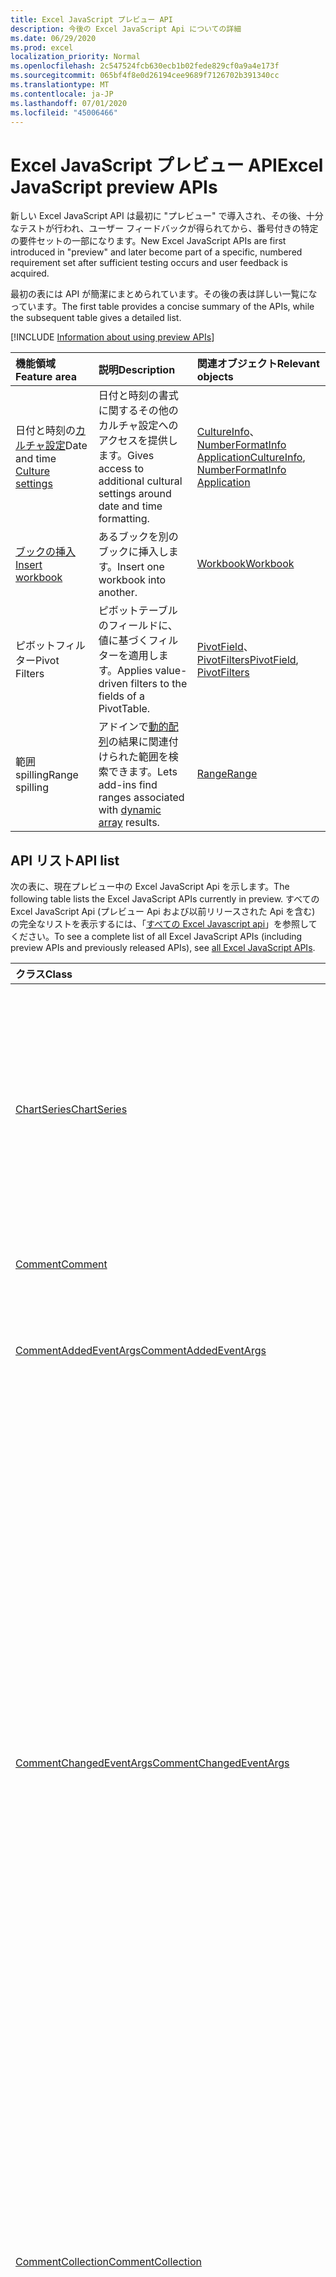 ```yaml
---
title: Excel JavaScript プレビュー API
description: 今後の Excel JavaScript Api についての詳細
ms.date: 06/29/2020
ms.prod: excel
localization_priority: Normal
ms.openlocfilehash: 2c547524fcb630ecb1b02fede829cf0a9a4e173f
ms.sourcegitcommit: 065bf4f8e0d26194cee9689f7126702b391340cc
ms.translationtype: MT
ms.contentlocale: ja-JP
ms.lasthandoff: 07/01/2020
ms.locfileid: "45006466"
---
```

# <a name="excel-javascript-preview-apis"></a><span data-ttu-id="10e4e-103">Excel JavaScript プレビュー API</span><span class="sxs-lookup"><span data-stu-id="10e4e-103">Excel JavaScript preview APIs</span></span>

<span data-ttu-id="10e4e-104">新しい Excel JavaScript API は最初に "プレビュー" で導入され、その後、十分なテストが行われ、ユーザー フィードバックが得られてから、番号付きの特定の要件セットの一部になります。</span><span class="sxs-lookup"><span data-stu-id="10e4e-104">New Excel JavaScript APIs are first introduced in "preview" and later become part of a specific, numbered requirement set after sufficient testing occurs and user feedback is acquired.</span></span>

<span data-ttu-id="10e4e-105">最初の表には API が簡潔にまとめられています。その後の表は詳しい一覧になっています。</span><span class="sxs-lookup"><span data-stu-id="10e4e-105">The first table provides a concise summary of the APIs, while the subsequent table gives a detailed list.</span></span>

[!INCLUDE [Information about using preview APIs](../../includes/using-preview-apis-host.md)]

| <span data-ttu-id="10e4e-106">機能領域</span><span class="sxs-lookup"><span data-stu-id="10e4e-106">Feature area</span></span> | <span data-ttu-id="10e4e-107">説明</span><span class="sxs-lookup"><span data-stu-id="10e4e-107">Description</span></span> | <span data-ttu-id="10e4e-108">関連オブジェクト</span><span class="sxs-lookup"><span data-stu-id="10e4e-108">Relevant objects</span></span> |
|:--- |:--- |:--- |
| <span data-ttu-id="10e4e-109">日付と時刻の[カルチャ設定](../../excel/excel-add-ins-workbooks.md#access-application-culture-settings)</span><span class="sxs-lookup"><span data-stu-id="10e4e-109">Date and time [Culture settings](../../excel/excel-add-ins-workbooks.md#access-application-culture-settings)</span></span> | <span data-ttu-id="10e4e-110">日付と時刻の書式に関するその他のカルチャ設定へのアクセスを提供します。</span><span class="sxs-lookup"><span data-stu-id="10e4e-110">Gives access to additional cultural settings around date and time formatting.</span></span> | <span data-ttu-id="10e4e-111">[CultureInfo](/javascript/api/excel/excel.cultureinfo)、 [NumberFormatInfo](/javascript/api/excel/excel.numberformatinfo) [Application](/javascript/api/excel/excel.application)</span><span class="sxs-lookup"><span data-stu-id="10e4e-111">[CultureInfo](/javascript/api/excel/excel.cultureinfo), [NumberFormatInfo](/javascript/api/excel/excel.numberformatinfo) [Application](/javascript/api/excel/excel.application)</span></span> |
| [<span data-ttu-id="10e4e-112">ブックの挿入</span><span class="sxs-lookup"><span data-stu-id="10e4e-112">Insert workbook</span></span>](../../excel/excel-add-ins-workbooks.md#insert-a-copy-of-an-existing-workbook-into-the-current-one-preview) | <span data-ttu-id="10e4e-113">あるブックを別のブックに挿入します。</span><span class="sxs-lookup"><span data-stu-id="10e4e-113">Insert one workbook into another.</span></span>  | [<span data-ttu-id="10e4e-114">Workbook</span><span class="sxs-lookup"><span data-stu-id="10e4e-114">Workbook</span></span>](/javascript/api/excel/excel.worksheetcollection) |
| <span data-ttu-id="10e4e-115">ピボットフィルター</span><span class="sxs-lookup"><span data-stu-id="10e4e-115">Pivot Filters</span></span> | <span data-ttu-id="10e4e-116">ピボットテーブルのフィールドに、値に基づくフィルターを適用します。</span><span class="sxs-lookup"><span data-stu-id="10e4e-116">Applies value-driven filters to the fields of a PivotTable.</span></span> | <span data-ttu-id="10e4e-117">[PivotField](/javascript/api/excel/excel.pivotfield#applyfilter-filter-)、 [PivotFilters](/javascript/api/excel/excel.pivotFilters)</span><span class="sxs-lookup"><span data-stu-id="10e4e-117">[PivotField](/javascript/api/excel/excel.pivotfield#applyfilter-filter-), [PivotFilters](/javascript/api/excel/excel.pivotFilters)</span></span> |
|<span data-ttu-id="10e4e-118">範囲 spilling</span><span class="sxs-lookup"><span data-stu-id="10e4e-118">Range spilling</span></span> | <span data-ttu-id="10e4e-119">アドインで[動的配列](https://support.microsoft.com/office/205c6b06-03ba-4151-89a1-87a7eb36e531)の結果に関連付けられた範囲を検索できます。</span><span class="sxs-lookup"><span data-stu-id="10e4e-119">Lets add-ins find ranges associated with [dynamic array](https://support.microsoft.com/office/205c6b06-03ba-4151-89a1-87a7eb36e531) results.</span></span> | [<span data-ttu-id="10e4e-120">Range</span><span class="sxs-lookup"><span data-stu-id="10e4e-120">Range</span></span>](/javascript/api/excel/excel.range) |

## <a name="api-list"></a><span data-ttu-id="10e4e-121">API リスト</span><span class="sxs-lookup"><span data-stu-id="10e4e-121">API list</span></span>

<span data-ttu-id="10e4e-122">次の表に、現在プレビュー中の Excel JavaScript Api を示します。</span><span class="sxs-lookup"><span data-stu-id="10e4e-122">The following table lists the Excel JavaScript APIs currently in preview.</span></span> <span data-ttu-id="10e4e-123">すべての Excel JavaScript Api (プレビュー Api および以前リリースされた Api を含む) の完全なリストを表示するには、「[すべての Excel Javascript api](/javascript/api/excel?view=excel-js-preview)」を参照してください。</span><span class="sxs-lookup"><span data-stu-id="10e4e-123">To see a complete list of all Excel JavaScript APIs (including preview APIs and previously released APIs), see [all Excel JavaScript APIs](/javascript/api/excel?view=excel-js-preview).</span></span>

| <span data-ttu-id="10e4e-124">クラス</span><span class="sxs-lookup"><span data-stu-id="10e4e-124">Class</span></span> | <span data-ttu-id="10e4e-125">フィールド</span><span class="sxs-lookup"><span data-stu-id="10e4e-125">Fields</span></span> | <span data-ttu-id="10e4e-126">説明</span><span class="sxs-lookup"><span data-stu-id="10e4e-126">Description</span></span> |
|:---|:---|:---|
|[<span data-ttu-id="10e4e-127">ChartSeries</span><span class="sxs-lookup"><span data-stu-id="10e4e-127">ChartSeries</span></span>](/javascript/api/excel/excel.chartseries)|[<span data-ttu-id="10e4e-128">getDimensionValues (dimension: Excel. ChartSeriesDimension)</span><span class="sxs-lookup"><span data-stu-id="10e4e-128">getDimensionValues(dimension: Excel.ChartSeriesDimension)</span></span>](/javascript/api/excel/excel.chartseries#getdimensionvalues-dimension-)|<span data-ttu-id="10e4e-129">グラフの系列の1つの次元から値を取得します。</span><span class="sxs-lookup"><span data-stu-id="10e4e-129">Gets the values from a single dimension of the chart series.</span></span> <span data-ttu-id="10e4e-130">指定できるのは、指定された次元と、グラフ系列に対するデータのマッピング方法によって異なります。</span><span class="sxs-lookup"><span data-stu-id="10e4e-130">These could be either category values or data values, depending on the dimension specified and how the data is mapped for the chart series.</span></span>|
|[<span data-ttu-id="10e4e-131">Comment</span><span class="sxs-lookup"><span data-stu-id="10e4e-131">Comment</span></span>](/javascript/api/excel/excel.comment)|[<span data-ttu-id="10e4e-132">contentType</span><span class="sxs-lookup"><span data-stu-id="10e4e-132">contentType</span></span>](/javascript/api/excel/excel.comment#contenttype)|<span data-ttu-id="10e4e-133">コメントのコンテンツタイプを取得します。</span><span class="sxs-lookup"><span data-stu-id="10e4e-133">Gets the content type of the comment.</span></span>|
|[<span data-ttu-id="10e4e-134">CommentAddedEventArgs</span><span class="sxs-lookup"><span data-stu-id="10e4e-134">CommentAddedEventArgs</span></span>](/javascript/api/excel/excel.commentaddedeventargs)|[<span data-ttu-id="10e4e-135">コメントの詳細</span><span class="sxs-lookup"><span data-stu-id="10e4e-135">commentDetails</span></span>](/javascript/api/excel/excel.commentaddedeventargs#commentdetails)|<span data-ttu-id="10e4e-136">`CommentDetail`関連付けられている返信のコメント id と id を含む配列を取得します。</span><span class="sxs-lookup"><span data-stu-id="10e4e-136">Gets the `CommentDetail` array that contains the comment ID and IDs of its related replies.</span></span>|
||[<span data-ttu-id="10e4e-137">source</span><span class="sxs-lookup"><span data-stu-id="10e4e-137">source</span></span>](/javascript/api/excel/excel.commentaddedeventargs#source)|<span data-ttu-id="10e4e-138">イベントのソースを指定します。</span><span class="sxs-lookup"><span data-stu-id="10e4e-138">Specifies the source of the event.</span></span> <span data-ttu-id="10e4e-139">詳細は「`Excel.EventSource`」をご覧ください。</span><span class="sxs-lookup"><span data-stu-id="10e4e-139">See `Excel.EventSource` for details.</span></span>|
||[<span data-ttu-id="10e4e-140">type</span><span class="sxs-lookup"><span data-stu-id="10e4e-140">type</span></span>](/javascript/api/excel/excel.commentaddedeventargs#type)|<span data-ttu-id="10e4e-141">イベントの種類を取得します。</span><span class="sxs-lookup"><span data-stu-id="10e4e-141">Gets the type of the event.</span></span> <span data-ttu-id="10e4e-142">詳細は「`Excel.EventType`」をご覧ください。</span><span class="sxs-lookup"><span data-stu-id="10e4e-142">See `Excel.EventType` for details.</span></span>|
||[<span data-ttu-id="10e4e-143">worksheetId</span><span class="sxs-lookup"><span data-stu-id="10e4e-143">worksheetId</span></span>](/javascript/api/excel/excel.commentaddedeventargs#worksheetid)|<span data-ttu-id="10e4e-144">イベントが発生したワークシートの ID を取得します。</span><span class="sxs-lookup"><span data-stu-id="10e4e-144">Gets the ID of the worksheet in which the event happened.</span></span>|
|[<span data-ttu-id="10e4e-145">CommentChangedEventArgs</span><span class="sxs-lookup"><span data-stu-id="10e4e-145">CommentChangedEventArgs</span></span>](/javascript/api/excel/excel.commentchangedeventargs)|[<span data-ttu-id="10e4e-146">changeType</span><span class="sxs-lookup"><span data-stu-id="10e4e-146">changeType</span></span>](/javascript/api/excel/excel.commentchangedeventargs#changetype)|<span data-ttu-id="10e4e-147">変更されたイベントの発生方法を表す変更の種類を取得します。</span><span class="sxs-lookup"><span data-stu-id="10e4e-147">Gets the change type that represents how the changed event is triggered.</span></span>|
||[<span data-ttu-id="10e4e-148">コメントの詳細</span><span class="sxs-lookup"><span data-stu-id="10e4e-148">commentDetails</span></span>](/javascript/api/excel/excel.commentchangedeventargs#commentdetails)|<span data-ttu-id="10e4e-149">`CommentDetail`関連する返信のコメント id と id を含む配列を取得します。</span><span class="sxs-lookup"><span data-stu-id="10e4e-149">Gets the `CommentDetail` array which contains the comment ID and IDs of its related replies.</span></span>|
||[<span data-ttu-id="10e4e-150">source</span><span class="sxs-lookup"><span data-stu-id="10e4e-150">source</span></span>](/javascript/api/excel/excel.commentchangedeventargs#source)|<span data-ttu-id="10e4e-151">イベントのソースを指定します。</span><span class="sxs-lookup"><span data-stu-id="10e4e-151">Specifies the source of the event.</span></span> <span data-ttu-id="10e4e-152">詳細は「`Excel.EventSource`」をご覧ください。</span><span class="sxs-lookup"><span data-stu-id="10e4e-152">See `Excel.EventSource` for details.</span></span>|
||[<span data-ttu-id="10e4e-153">type</span><span class="sxs-lookup"><span data-stu-id="10e4e-153">type</span></span>](/javascript/api/excel/excel.commentchangedeventargs#type)|<span data-ttu-id="10e4e-154">イベントの種類を取得します。</span><span class="sxs-lookup"><span data-stu-id="10e4e-154">Gets the type of the event.</span></span> <span data-ttu-id="10e4e-155">詳細は「`Excel.EventType`」をご覧ください。</span><span class="sxs-lookup"><span data-stu-id="10e4e-155">See `Excel.EventType` for details.</span></span>|
||[<span data-ttu-id="10e4e-156">worksheetId</span><span class="sxs-lookup"><span data-stu-id="10e4e-156">worksheetId</span></span>](/javascript/api/excel/excel.commentchangedeventargs#worksheetid)|<span data-ttu-id="10e4e-157">イベントが発生したワークシートの ID を取得します。</span><span class="sxs-lookup"><span data-stu-id="10e4e-157">Gets the ID of the worksheet in which the event happened.</span></span>|
|[<span data-ttu-id="10e4e-158">CommentCollection</span><span class="sxs-lookup"><span data-stu-id="10e4e-158">CommentCollection</span></span>](/javascript/api/excel/excel.commentcollection)|[<span data-ttu-id="10e4e-159">onAdded</span><span class="sxs-lookup"><span data-stu-id="10e4e-159">onAdded</span></span>](/javascript/api/excel/excel.commentcollection#onadded)|<span data-ttu-id="10e4e-160">コメントが追加されるときに発生します。</span><span class="sxs-lookup"><span data-stu-id="10e4e-160">Occurs when the comments are added.</span></span>|
||[<span data-ttu-id="10e4e-161">onChanged</span><span class="sxs-lookup"><span data-stu-id="10e4e-161">onChanged</span></span>](/javascript/api/excel/excel.commentcollection#onchanged)|<span data-ttu-id="10e4e-162">返信が削除されたときを含め、コメントのコレクション内のコメントまたは返信が変更されたときに発生します。</span><span class="sxs-lookup"><span data-stu-id="10e4e-162">Occurs when comments or replies in a comment collection are changed, including when replies are deleted.</span></span>|
||[<span data-ttu-id="10e4e-163">onDeleted</span><span class="sxs-lookup"><span data-stu-id="10e4e-163">onDeleted</span></span>](/javascript/api/excel/excel.commentcollection#ondeleted)|<span data-ttu-id="10e4e-164">コメントのコレクションでコメントが削除されると発生します。</span><span class="sxs-lookup"><span data-stu-id="10e4e-164">Occurs when comments are deleted in the comment collection.</span></span>|
|[<span data-ttu-id="10e4e-165">CommentDeletedEventArgs</span><span class="sxs-lookup"><span data-stu-id="10e4e-165">CommentDeletedEventArgs</span></span>](/javascript/api/excel/excel.commentdeletedeventargs)|[<span data-ttu-id="10e4e-166">コメントの詳細</span><span class="sxs-lookup"><span data-stu-id="10e4e-166">commentDetails</span></span>](/javascript/api/excel/excel.commentdeletedeventargs#commentdetails)|<span data-ttu-id="10e4e-167">`CommentDetail`関連付けられている返信のコメント id と id を含む配列を取得します。</span><span class="sxs-lookup"><span data-stu-id="10e4e-167">Gets the `CommentDetail` array that contains the comment ID and IDs of its related replies.</span></span>|
||[<span data-ttu-id="10e4e-168">source</span><span class="sxs-lookup"><span data-stu-id="10e4e-168">source</span></span>](/javascript/api/excel/excel.commentdeletedeventargs#source)|<span data-ttu-id="10e4e-169">イベントのソースを指定します。</span><span class="sxs-lookup"><span data-stu-id="10e4e-169">Specifies the source of the event.</span></span> <span data-ttu-id="10e4e-170">詳細は「`Excel.EventSource`」をご覧ください。</span><span class="sxs-lookup"><span data-stu-id="10e4e-170">See `Excel.EventSource` for details.</span></span>|
||[<span data-ttu-id="10e4e-171">type</span><span class="sxs-lookup"><span data-stu-id="10e4e-171">type</span></span>](/javascript/api/excel/excel.commentdeletedeventargs#type)|<span data-ttu-id="10e4e-172">イベントの種類を取得します。</span><span class="sxs-lookup"><span data-stu-id="10e4e-172">Gets the type of the event.</span></span> <span data-ttu-id="10e4e-173">詳細は「`Excel.EventType`」をご覧ください。</span><span class="sxs-lookup"><span data-stu-id="10e4e-173">See `Excel.EventType` for details.</span></span>|
||[<span data-ttu-id="10e4e-174">worksheetId</span><span class="sxs-lookup"><span data-stu-id="10e4e-174">worksheetId</span></span>](/javascript/api/excel/excel.commentdeletedeventargs#worksheetid)|<span data-ttu-id="10e4e-175">イベントが発生したワークシートの ID を取得します。</span><span class="sxs-lookup"><span data-stu-id="10e4e-175">Gets the ID of the worksheet in which the event happened.</span></span>|
|[<span data-ttu-id="10e4e-176">コメントの詳細</span><span class="sxs-lookup"><span data-stu-id="10e4e-176">CommentDetail</span></span>](/javascript/api/excel/excel.commentdetail)|[<span data-ttu-id="10e4e-177">commentId</span><span class="sxs-lookup"><span data-stu-id="10e4e-177">commentId</span></span>](/javascript/api/excel/excel.commentdetail#commentid)|<span data-ttu-id="10e4e-178">コメントの ID を表します。</span><span class="sxs-lookup"><span data-stu-id="10e4e-178">Represents the ID of comment.</span></span>|
||[<span data-ttu-id="10e4e-179">replyIds</span><span class="sxs-lookup"><span data-stu-id="10e4e-179">replyIds</span></span>](/javascript/api/excel/excel.commentdetail#replyids)|<span data-ttu-id="10e4e-180">コメントに関連付けられている返信の Id を表します。</span><span class="sxs-lookup"><span data-stu-id="10e4e-180">Represents the IDs of the related replies belong to comment.</span></span>|
|[<span data-ttu-id="10e4e-181">CommentReply</span><span class="sxs-lookup"><span data-stu-id="10e4e-181">CommentReply</span></span>](/javascript/api/excel/excel.commentreply)|[<span data-ttu-id="10e4e-182">contentType</span><span class="sxs-lookup"><span data-stu-id="10e4e-182">contentType</span></span>](/javascript/api/excel/excel.commentreply#contenttype)|<span data-ttu-id="10e4e-183">返信のコンテンツの種類。</span><span class="sxs-lookup"><span data-stu-id="10e4e-183">The content type of the reply.</span></span>|
|[<span data-ttu-id="10e4e-184">CultureInfo</span><span class="sxs-lookup"><span data-stu-id="10e4e-184">CultureInfo</span></span>](/javascript/api/excel/excel.cultureinfo)|[<span data-ttu-id="10e4e-185">datetimeFormat</span><span class="sxs-lookup"><span data-stu-id="10e4e-185">datetimeFormat</span></span>](/javascript/api/excel/excel.cultureinfo#datetimeformat)|<span data-ttu-id="10e4e-186">日付と時刻を表示するためのカルチャに適した形式を定義します。</span><span class="sxs-lookup"><span data-stu-id="10e4e-186">Defines the culturally appropriate format of displaying date and time.</span></span> <span data-ttu-id="10e4e-187">これは、現在のシステムのカルチャ設定に基づいています。</span><span class="sxs-lookup"><span data-stu-id="10e4e-187">This is based on current system culture settings.</span></span>|
|[<span data-ttu-id="10e4e-188">DatetimeFormatInfo</span><span class="sxs-lookup"><span data-stu-id="10e4e-188">DatetimeFormatInfo</span></span>](/javascript/api/excel/excel.datetimeformatinfo)|[<span data-ttu-id="10e4e-189">dateSeparator</span><span class="sxs-lookup"><span data-stu-id="10e4e-189">dateSeparator</span></span>](/javascript/api/excel/excel.datetimeformatinfo#dateseparator)|<span data-ttu-id="10e4e-190">日付の区切り文字として使用される文字列を取得します。</span><span class="sxs-lookup"><span data-stu-id="10e4e-190">Gets the string used as the date separator.</span></span> <span data-ttu-id="10e4e-191">これは、現在のシステム設定に基づいています。</span><span class="sxs-lookup"><span data-stu-id="10e4e-191">This is based on current system settings.</span></span>|
||[<span data-ttu-id="10e4e-192">longDatePattern</span><span class="sxs-lookup"><span data-stu-id="10e4e-192">longDatePattern</span></span>](/javascript/api/excel/excel.datetimeformatinfo#longdatepattern)|<span data-ttu-id="10e4e-193">長い日付の値の書式指定文字列を取得します。</span><span class="sxs-lookup"><span data-stu-id="10e4e-193">Gets the format string for a long date value.</span></span> <span data-ttu-id="10e4e-194">これは、現在のシステム設定に基づいています。</span><span class="sxs-lookup"><span data-stu-id="10e4e-194">This is based on current system settings.</span></span>|
||[<span data-ttu-id="10e4e-195">longTimePattern</span><span class="sxs-lookup"><span data-stu-id="10e4e-195">longTimePattern</span></span>](/javascript/api/excel/excel.datetimeformatinfo#longtimepattern)|<span data-ttu-id="10e4e-196">長い時間の値の書式指定文字列を取得します。</span><span class="sxs-lookup"><span data-stu-id="10e4e-196">Gets the format string for a long time value.</span></span> <span data-ttu-id="10e4e-197">これは、現在のシステム設定に基づいています。</span><span class="sxs-lookup"><span data-stu-id="10e4e-197">This is based on current system settings.</span></span>|
||[<span data-ttu-id="10e4e-198">短い日付パターン</span><span class="sxs-lookup"><span data-stu-id="10e4e-198">shortDatePattern</span></span>](/javascript/api/excel/excel.datetimeformatinfo#shortdatepattern)|<span data-ttu-id="10e4e-199">短い日付の値の書式文字列を取得します。</span><span class="sxs-lookup"><span data-stu-id="10e4e-199">Gets the format string for a short date value.</span></span> <span data-ttu-id="10e4e-200">これは、現在のシステム設定に基づいています。</span><span class="sxs-lookup"><span data-stu-id="10e4e-200">This is based on current system settings.</span></span>|
||[<span data-ttu-id="10e4e-201">timeSeparator</span><span class="sxs-lookup"><span data-stu-id="10e4e-201">timeSeparator</span></span>](/javascript/api/excel/excel.datetimeformatinfo#timeseparator)|<span data-ttu-id="10e4e-202">時刻の区切り記号として使用される文字列を取得します。</span><span class="sxs-lookup"><span data-stu-id="10e4e-202">Gets the string used as the time separator.</span></span> <span data-ttu-id="10e4e-203">これは、現在のシステム設定に基づいています。</span><span class="sxs-lookup"><span data-stu-id="10e4e-203">This is based on current system settings.</span></span>|
|[<span data-ttu-id="10e4e-204">NamedSheetView</span><span class="sxs-lookup"><span data-stu-id="10e4e-204">NamedSheetView</span></span>](/javascript/api/excel/excel.namedsheetview)|[<span data-ttu-id="10e4e-205">activate()</span><span class="sxs-lookup"><span data-stu-id="10e4e-205">activate()</span></span>](/javascript/api/excel/excel.namedsheetview#activate--)|<span data-ttu-id="10e4e-206">このシートビューをアクティブにします。</span><span class="sxs-lookup"><span data-stu-id="10e4e-206">Activates this sheet view.</span></span> <span data-ttu-id="10e4e-207">これは、Excel UI の [切り替え先] を使用するのと同じです。</span><span class="sxs-lookup"><span data-stu-id="10e4e-207">This is equivalent to using "Switch To" in the Excel UI.</span></span>|
||[<span data-ttu-id="10e4e-208">delete()</span><span class="sxs-lookup"><span data-stu-id="10e4e-208">delete()</span></span>](/javascript/api/excel/excel.namedsheetview#delete--)|<span data-ttu-id="10e4e-209">ワークシートからシートビューを削除します。</span><span class="sxs-lookup"><span data-stu-id="10e4e-209">Removes the sheet view from the worksheet.</span></span>|
||[<span data-ttu-id="10e4e-210">重複 (名前?: string)</span><span class="sxs-lookup"><span data-stu-id="10e4e-210">duplicate(name?: string)</span></span>](/javascript/api/excel/excel.namedsheetview#duplicate-name-)|<span data-ttu-id="10e4e-211">このシートビューのコピーを作成します。</span><span class="sxs-lookup"><span data-stu-id="10e4e-211">Creates a copy of this sheet view.</span></span>|
||[<span data-ttu-id="10e4e-212">name</span><span class="sxs-lookup"><span data-stu-id="10e4e-212">name</span></span>](/javascript/api/excel/excel.namedsheetview#name)|<span data-ttu-id="10e4e-213">シートビューの名前を取得または設定します。</span><span class="sxs-lookup"><span data-stu-id="10e4e-213">Gets or sets the name of the sheet view.</span></span>|
|[<span data-ttu-id="10e4e-214">NamedSheetViewCollection</span><span class="sxs-lookup"><span data-stu-id="10e4e-214">NamedSheetViewCollection</span></span>](/javascript/api/excel/excel.namedsheetviewcollection)|[<span data-ttu-id="10e4e-215">add(name: string)</span><span class="sxs-lookup"><span data-stu-id="10e4e-215">add(name: string)</span></span>](/javascript/api/excel/excel.namedsheetviewcollection#add-name-)|<span data-ttu-id="10e4e-216">指定した名前の新しいシートビューを作成します。</span><span class="sxs-lookup"><span data-stu-id="10e4e-216">Creates a new sheet view with the given name.</span></span>|
||[<span data-ttu-id="10e4e-217">enterTemporary ()</span><span class="sxs-lookup"><span data-stu-id="10e4e-217">enterTemporary()</span></span>](/javascript/api/excel/excel.namedsheetviewcollection#entertemporary--)|<span data-ttu-id="10e4e-218">新しい一時シートビューを作成してアクティブにします。</span><span class="sxs-lookup"><span data-stu-id="10e4e-218">Creates and activates a new temporary sheet view.</span></span>|
||[<span data-ttu-id="10e4e-219">exit ()</span><span class="sxs-lookup"><span data-stu-id="10e4e-219">exit()</span></span>](/javascript/api/excel/excel.namedsheetviewcollection#exit--)|<span data-ttu-id="10e4e-220">現在アクティブなシートビューを終了します。</span><span class="sxs-lookup"><span data-stu-id="10e4e-220">Exits the currently active sheet view.</span></span>|
||[<span data-ttu-id="10e4e-221">getActive ()</span><span class="sxs-lookup"><span data-stu-id="10e4e-221">getActive()</span></span>](/javascript/api/excel/excel.namedsheetviewcollection#getactive--)|<span data-ttu-id="10e4e-222">ワークシートの現在アクティブなシートビューを取得します。</span><span class="sxs-lookup"><span data-stu-id="10e4e-222">Gets the worksheet's currently active sheet view.</span></span>|
||[<span data-ttu-id="10e4e-223">getCount()</span><span class="sxs-lookup"><span data-stu-id="10e4e-223">getCount()</span></span>](/javascript/api/excel/excel.namedsheetviewcollection#getcount--)|<span data-ttu-id="10e4e-224">このワークシートのシートビューの数を取得します。</span><span class="sxs-lookup"><span data-stu-id="10e4e-224">Gets the number of sheet views in this worksheet.</span></span>|
||[<span data-ttu-id="10e4e-225">getItem(key: string)</span><span class="sxs-lookup"><span data-stu-id="10e4e-225">getItem(key: string)</span></span>](/javascript/api/excel/excel.namedsheetviewcollection#getitem-key-)|<span data-ttu-id="10e4e-226">名前を使用してシートビューを取得します。</span><span class="sxs-lookup"><span data-stu-id="10e4e-226">Gets a sheet view using its name.</span></span>|
||[<span data-ttu-id="10e4e-227">getItemAt(index: number)</span><span class="sxs-lookup"><span data-stu-id="10e4e-227">getItemAt(index: number)</span></span>](/javascript/api/excel/excel.namedsheetviewcollection#getitemat-index-)|<span data-ttu-id="10e4e-228">コレクション内のインデックスによってシートビューを取得します。</span><span class="sxs-lookup"><span data-stu-id="10e4e-228">Gets a sheet view by its index in the collection.</span></span>|
||[<span data-ttu-id="10e4e-229">items</span><span class="sxs-lookup"><span data-stu-id="10e4e-229">items</span></span>](/javascript/api/excel/excel.namedsheetviewcollection#items)|<span data-ttu-id="10e4e-230">このコレクション内に読み込まれた子アイテムを取得します。</span><span class="sxs-lookup"><span data-stu-id="10e4e-230">Gets the loaded child items in this collection.</span></span>|
|[<span data-ttu-id="10e4e-231">PivotDateFilter</span><span class="sxs-lookup"><span data-stu-id="10e4e-231">PivotDateFilter</span></span>](/javascript/api/excel/excel.pivotdatefilter)|[<span data-ttu-id="10e4e-232">comparator</span><span class="sxs-lookup"><span data-stu-id="10e4e-232">comparator</span></span>](/javascript/api/excel/excel.pivotdatefilter#comparator)|<span data-ttu-id="10e4e-233">比較演算子は、他の値を比較する静的な値です。</span><span class="sxs-lookup"><span data-stu-id="10e4e-233">The comparator is the static value to which other values are compared.</span></span> <span data-ttu-id="10e4e-234">比較の種類は、条件によって定義されます。</span><span class="sxs-lookup"><span data-stu-id="10e4e-234">The type of comparison is defined by the condition.</span></span>|
||[<span data-ttu-id="10e4e-235">condition</span><span class="sxs-lookup"><span data-stu-id="10e4e-235">condition</span></span>](/javascript/api/excel/excel.pivotdatefilter#condition)|<span data-ttu-id="10e4e-236">必要なフィルター条件を定義するフィルターの条件を指定します。</span><span class="sxs-lookup"><span data-stu-id="10e4e-236">Specifies the condition for the filter, which defines the necessary filtering criteria.</span></span>|
||[<span data-ttu-id="10e4e-237">排他</span><span class="sxs-lookup"><span data-stu-id="10e4e-237">exclusive</span></span>](/javascript/api/excel/excel.pivotdatefilter#exclusive)|<span data-ttu-id="10e4e-238">True の場合、フィルターは条件に一致するアイテムを*除外*します。</span><span class="sxs-lookup"><span data-stu-id="10e4e-238">If true, filter *excludes* items that meet criteria.</span></span> <span data-ttu-id="10e4e-239">既定では false (条件に一致するアイテムを含むフィルター)。</span><span class="sxs-lookup"><span data-stu-id="10e4e-239">The default is false (filter to include items that meet criteria).</span></span>|
||[<span data-ttu-id="10e4e-240">lowerBound</span><span class="sxs-lookup"><span data-stu-id="10e4e-240">lowerBound</span></span>](/javascript/api/excel/excel.pivotdatefilter#lowerbound)|<span data-ttu-id="10e4e-241">フィルター条件の範囲の下限を指定し `Between` ます。</span><span class="sxs-lookup"><span data-stu-id="10e4e-241">The lower-bound of the range for the `Between` filter condition.</span></span>|
||[<span data-ttu-id="10e4e-242">upperBound</span><span class="sxs-lookup"><span data-stu-id="10e4e-242">upperBound</span></span>](/javascript/api/excel/excel.pivotdatefilter#upperbound)|<span data-ttu-id="10e4e-243">フィルター条件の範囲の上限を指定し `Between` ます。</span><span class="sxs-lookup"><span data-stu-id="10e4e-243">The upper-bound of the range for the `Between` filter condition.</span></span>|
||[<span data-ttu-id="10e4e-244">wholeDays</span><span class="sxs-lookup"><span data-stu-id="10e4e-244">wholeDays</span></span>](/javascript/api/excel/excel.pivotdatefilter#wholedays)|<span data-ttu-id="10e4e-245">`Equals`、、 `Before` `After` 、および `Between` フィルター条件の場合、比較を日単位で行う必要があるかどうかを示します。</span><span class="sxs-lookup"><span data-stu-id="10e4e-245">For `Equals`, `Before`, `After`, and `Between` filter conditions, indicates if comparisons should be made as whole days.</span></span>|
|[<span data-ttu-id="10e4e-246">PivotField</span><span class="sxs-lookup"><span data-stu-id="10e4e-246">PivotField</span></span>](/javascript/api/excel/excel.pivotfield)|[<span data-ttu-id="10e4e-247">applyFilter (filter: PivotFilters)</span><span class="sxs-lookup"><span data-stu-id="10e4e-247">applyFilter(filter: Excel.PivotFilters)</span></span>](/javascript/api/excel/excel.pivotfield#applyfilter-filter-)|<span data-ttu-id="10e4e-248">1つまたは複数のフィールドの現在の PivotFilters を設定し、フィールドに適用します。</span><span class="sxs-lookup"><span data-stu-id="10e4e-248">Sets one or more of the field's current PivotFilters and applies them to the field.</span></span>|
||[<span data-ttu-id="10e4e-249">clearAllFilters ()</span><span class="sxs-lookup"><span data-stu-id="10e4e-249">clearAllFilters()</span></span>](/javascript/api/excel/excel.pivotfield#clearallfilters--)|<span data-ttu-id="10e4e-250">すべてのフィールドフィルターのすべての条件をクリアします。</span><span class="sxs-lookup"><span data-stu-id="10e4e-250">Clears all criteria from all of the field's filters.</span></span> <span data-ttu-id="10e4e-251">これにより、そのフィールドのアクティブなフィルター処理がすべて削除されます。</span><span class="sxs-lookup"><span data-stu-id="10e4e-251">This removes any active filtering on the field.</span></span>|
||[<span data-ttu-id="10e4e-252">clearFilter (filterType: PivotFilterType)</span><span class="sxs-lookup"><span data-stu-id="10e4e-252">clearFilter(filterType: Excel.PivotFilterType)</span></span>](/javascript/api/excel/excel.pivotfield#clearfilter-filtertype-)|<span data-ttu-id="10e4e-253">指定した種類のフィールドのフィルターから、すべての既存の条件を削除します (現在適用されている場合)。</span><span class="sxs-lookup"><span data-stu-id="10e4e-253">Clears all existing criteria from the field's filter of the given type (if one is currently applied).</span></span>|
||[<span data-ttu-id="10e4e-254">getFilters ()</span><span class="sxs-lookup"><span data-stu-id="10e4e-254">getFilters()</span></span>](/javascript/api/excel/excel.pivotfield#getfilters--)|<span data-ttu-id="10e4e-255">フィールドに現在適用されているすべてのフィルターを取得します。</span><span class="sxs-lookup"><span data-stu-id="10e4e-255">Gets all filters currently applied on the field.</span></span>|
||[<span data-ttu-id="10e4e-256">isFiltered (filterType?: PivotFilterType)</span><span class="sxs-lookup"><span data-stu-id="10e4e-256">isFiltered(filterType?: Excel.PivotFilterType)</span></span>](/javascript/api/excel/excel.pivotfield#isfiltered-filtertype-)|<span data-ttu-id="10e4e-257">フィールドに適用されているフィルターがあるかどうかを確認します。</span><span class="sxs-lookup"><span data-stu-id="10e4e-257">Checks if there are any applied filters on the field.</span></span>|
|[<span data-ttu-id="10e4e-258">PivotFilters</span><span class="sxs-lookup"><span data-stu-id="10e4e-258">PivotFilters</span></span>](/javascript/api/excel/excel.pivotfilters)|[<span data-ttu-id="10e4e-259">dateFilter</span><span class="sxs-lookup"><span data-stu-id="10e4e-259">dateFilter</span></span>](/javascript/api/excel/excel.pivotfilters#datefilter)|<span data-ttu-id="10e4e-260">ピボットフィールドの現在適用されている日付フィルター。</span><span class="sxs-lookup"><span data-stu-id="10e4e-260">The PivotField's currently applied date filter.</span></span> <span data-ttu-id="10e4e-261">何も適用されていない場合は、Null を返します。</span><span class="sxs-lookup"><span data-stu-id="10e4e-261">Null if none is applied.</span></span>|
||[<span data-ttu-id="10e4e-262">labelFilter</span><span class="sxs-lookup"><span data-stu-id="10e4e-262">labelFilter</span></span>](/javascript/api/excel/excel.pivotfilters#labelfilter)|<span data-ttu-id="10e4e-263">ピボットフィールドの現在適用されているラベルフィルター。</span><span class="sxs-lookup"><span data-stu-id="10e4e-263">The PivotField's currently applied label filter.</span></span> <span data-ttu-id="10e4e-264">何も適用されていない場合は、Null を返します。</span><span class="sxs-lookup"><span data-stu-id="10e4e-264">Null if none is applied.</span></span>|
||[<span data-ttu-id="10e4e-265">manualFilter</span><span class="sxs-lookup"><span data-stu-id="10e4e-265">manualFilter</span></span>](/javascript/api/excel/excel.pivotfilters#manualfilter)|<span data-ttu-id="10e4e-266">ピボットフィールドの現在適用されている手動フィルター。</span><span class="sxs-lookup"><span data-stu-id="10e4e-266">The PivotField's currently applied manual filter.</span></span> <span data-ttu-id="10e4e-267">何も適用されていない場合は、Null を返します。</span><span class="sxs-lookup"><span data-stu-id="10e4e-267">Null if none is applied.</span></span>|
||[<span data-ttu-id="10e4e-268">valueFilter</span><span class="sxs-lookup"><span data-stu-id="10e4e-268">valueFilter</span></span>](/javascript/api/excel/excel.pivotfilters#valuefilter)|<span data-ttu-id="10e4e-269">ピボットフィールドの現在適用されている値フィルター。</span><span class="sxs-lookup"><span data-stu-id="10e4e-269">The PivotField's currently applied value filter.</span></span> <span data-ttu-id="10e4e-270">何も適用されていない場合は、Null を返します。</span><span class="sxs-lookup"><span data-stu-id="10e4e-270">Null if none is applied.</span></span>|
|[<span data-ttu-id="10e4e-271">PivotLabelFilter</span><span class="sxs-lookup"><span data-stu-id="10e4e-271">PivotLabelFilter</span></span>](/javascript/api/excel/excel.pivotlabelfilter)|[<span data-ttu-id="10e4e-272">comparator</span><span class="sxs-lookup"><span data-stu-id="10e4e-272">comparator</span></span>](/javascript/api/excel/excel.pivotlabelfilter#comparator)|<span data-ttu-id="10e4e-273">比較演算子は、他の値を比較する静的な値です。</span><span class="sxs-lookup"><span data-stu-id="10e4e-273">The comparator is the static value to which other values are compared.</span></span> <span data-ttu-id="10e4e-274">比較の種類は、条件によって定義されます。</span><span class="sxs-lookup"><span data-stu-id="10e4e-274">The type of comparison is defined by the condition.</span></span>|
||[<span data-ttu-id="10e4e-275">condition</span><span class="sxs-lookup"><span data-stu-id="10e4e-275">condition</span></span>](/javascript/api/excel/excel.pivotlabelfilter#condition)|<span data-ttu-id="10e4e-276">必要なフィルター条件を定義するフィルターの条件を指定します。</span><span class="sxs-lookup"><span data-stu-id="10e4e-276">Specifies the condition for the filter, which defines the necessary filtering criteria.</span></span>|
||[<span data-ttu-id="10e4e-277">排他</span><span class="sxs-lookup"><span data-stu-id="10e4e-277">exclusive</span></span>](/javascript/api/excel/excel.pivotlabelfilter#exclusive)|<span data-ttu-id="10e4e-278">True の場合、フィルターは条件に一致するアイテムを*除外*します。</span><span class="sxs-lookup"><span data-stu-id="10e4e-278">If true, filter *excludes* items that meet criteria.</span></span> <span data-ttu-id="10e4e-279">既定では false (条件に一致するアイテムを含むフィルター)。</span><span class="sxs-lookup"><span data-stu-id="10e4e-279">The default is false (filter to include items that meet criteria).</span></span>|
||[<span data-ttu-id="10e4e-280">lowerBound</span><span class="sxs-lookup"><span data-stu-id="10e4e-280">lowerBound</span></span>](/javascript/api/excel/excel.pivotlabelfilter#lowerbound)|<span data-ttu-id="10e4e-281">フィルター条件間の範囲の下限。</span><span class="sxs-lookup"><span data-stu-id="10e4e-281">The lower-bound of the range for the Between filter condition.</span></span>|
||[<span data-ttu-id="10e4e-282">substring</span><span class="sxs-lookup"><span data-stu-id="10e4e-282">substring</span></span>](/javascript/api/excel/excel.pivotlabelfilter#substring)|<span data-ttu-id="10e4e-283">`BeginsWith`、、 `EndsWith` およびフィルター条件で使用される部分文字列 `Contains` 。</span><span class="sxs-lookup"><span data-stu-id="10e4e-283">The substring used for `BeginsWith`, `EndsWith`, and `Contains` filter conditions.</span></span>|
||[<span data-ttu-id="10e4e-284">upperBound</span><span class="sxs-lookup"><span data-stu-id="10e4e-284">upperBound</span></span>](/javascript/api/excel/excel.pivotlabelfilter#upperbound)|<span data-ttu-id="10e4e-285">フィルター条件の間の範囲の上限を指定します。</span><span class="sxs-lookup"><span data-stu-id="10e4e-285">The upper-bound of the range for the Between filter condition.</span></span>|
|[<span data-ttu-id="10e4e-286">PivotLayout</span><span class="sxs-lookup"><span data-stu-id="10e4e-286">PivotLayout</span></span>](/javascript/api/excel/excel.pivotlayout)|[<span data-ttu-id="10e4e-287">getCell(dataHierarchy: DataPivotHierarchy \| string, rowItems: Array<PivotItem \| string>, columnItems: Array<PivotItem \| string>)</span><span class="sxs-lookup"><span data-stu-id="10e4e-287">getCell(dataHierarchy: DataPivotHierarchy \| string, rowItems: Array<PivotItem \| string>, columnItems: Array<PivotItem \| string>)</span></span>](/javascript/api/excel/excel.pivotlayout#getcell-datahierarchy--rowitems--columnitems-)|<span data-ttu-id="10e4e-288">データ階層と、それぞれの階層の行および列の項目に基づいて、ピボットテーブル内の一意のセルを取得します。 </span><span class="sxs-lookup"><span data-stu-id="10e4e-288">Gets a unique cell in the PivotTable based on a data hierarchy and the row and column items of their respective hierarchies.</span></span> <span data-ttu-id="10e4e-289">返されるセルは、指定した階層のデータが含まれる、指定された行と列の交差部分です。 </span><span class="sxs-lookup"><span data-stu-id="10e4e-289">The returned cell is the intersection of the given row and column that contains the data from the given hierarchy.</span></span> <span data-ttu-id="10e4e-290">このメソッドは、特定のセルでの getPivotItems および getDataHierarchy の呼び出しを逆にしたものです。</span><span class="sxs-lookup"><span data-stu-id="10e4e-290">This method is the inverse of calling getPivotItems and getDataHierarchy on a particular cell.</span></span>|
||[<span data-ttu-id="10e4e-291">pivotStyle</span><span class="sxs-lookup"><span data-stu-id="10e4e-291">pivotStyle</span></span>](/javascript/api/excel/excel.pivotlayout#pivotstyle)|<span data-ttu-id="10e4e-292">ピボットテーブルに適用されるスタイルです。</span><span class="sxs-lookup"><span data-stu-id="10e4e-292">The style applied to the PivotTable.</span></span>|
||[<span data-ttu-id="10e4e-293">setStyle (style: string \| PivotTableStyle \| BuiltInPivotTableStyle)</span><span class="sxs-lookup"><span data-stu-id="10e4e-293">setStyle(style: string \| PivotTableStyle \| BuiltInPivotTableStyle)</span></span>](/javascript/api/excel/excel.pivotlayout#setstyle-style-)|<span data-ttu-id="10e4e-294">ピボットテーブルに適用されるスタイルを設定します。</span><span class="sxs-lookup"><span data-stu-id="10e4e-294">Sets the style applied to the PivotTable.</span></span>|
|[<span data-ttu-id="10e4e-295">PivotManualFilter</span><span class="sxs-lookup"><span data-stu-id="10e4e-295">PivotManualFilter</span></span>](/javascript/api/excel/excel.pivotmanualfilter)|[<span data-ttu-id="10e4e-296">selectedItems</span><span class="sxs-lookup"><span data-stu-id="10e4e-296">selectedItems</span></span>](/javascript/api/excel/excel.pivotmanualfilter#selecteditems)|<span data-ttu-id="10e4e-297">手動でフィルター処理するために選択されたアイテムのリスト。</span><span class="sxs-lookup"><span data-stu-id="10e4e-297">A list of selected items to manually filter.</span></span> <span data-ttu-id="10e4e-298">これらは、選択されたフィールドの既存のアイテムおよび有効なアイテムである必要があります。</span><span class="sxs-lookup"><span data-stu-id="10e4e-298">These must be existing and valid items from the chosen field.</span></span>|
|[<span data-ttu-id="10e4e-299">PivotTable</span><span class="sxs-lookup"><span data-stu-id="10e4e-299">PivotTable</span></span>](/javascript/api/excel/excel.pivottable)|[<span data-ttu-id="10e4e-300">Allow多重 Filtersperfield</span><span class="sxs-lookup"><span data-stu-id="10e4e-300">allowMultipleFiltersPerField</span></span>](/javascript/api/excel/excel.pivottable#allowmultiplefiltersperfield)|<span data-ttu-id="10e4e-301">ピボットテーブルで、テーブル内の特定の PivotField に対して複数の PivotFilters を適用できるかどうかを指定します。</span><span class="sxs-lookup"><span data-stu-id="10e4e-301">Specifies if the PivotTable allows the application of multiple PivotFilters on a given PivotField in the table.</span></span>|
|[<span data-ttu-id="10e4e-302">PivotValueFilter</span><span class="sxs-lookup"><span data-stu-id="10e4e-302">PivotValueFilter</span></span>](/javascript/api/excel/excel.pivotvaluefilter)|[<span data-ttu-id="10e4e-303">comparator</span><span class="sxs-lookup"><span data-stu-id="10e4e-303">comparator</span></span>](/javascript/api/excel/excel.pivotvaluefilter#comparator)|<span data-ttu-id="10e4e-304">比較演算子は、他の値を比較する静的な値です。</span><span class="sxs-lookup"><span data-stu-id="10e4e-304">The comparator is the static value to which other values are compared.</span></span> <span data-ttu-id="10e4e-305">比較の種類は、条件によって定義されます。</span><span class="sxs-lookup"><span data-stu-id="10e4e-305">The type of comparison is defined by the condition.</span></span>|
||[<span data-ttu-id="10e4e-306">condition</span><span class="sxs-lookup"><span data-stu-id="10e4e-306">condition</span></span>](/javascript/api/excel/excel.pivotvaluefilter#condition)|<span data-ttu-id="10e4e-307">必要なフィルター条件を定義するフィルターの条件を指定します。</span><span class="sxs-lookup"><span data-stu-id="10e4e-307">Specifies the condition for the filter, which defines the necessary filtering criteria.</span></span>|
||[<span data-ttu-id="10e4e-308">排他</span><span class="sxs-lookup"><span data-stu-id="10e4e-308">exclusive</span></span>](/javascript/api/excel/excel.pivotvaluefilter#exclusive)|<span data-ttu-id="10e4e-309">True の場合、フィルターは条件に一致するアイテムを*除外*します。</span><span class="sxs-lookup"><span data-stu-id="10e4e-309">If true, filter *excludes* items that meet criteria.</span></span> <span data-ttu-id="10e4e-310">既定では false (条件に一致するアイテムを含むフィルター)。</span><span class="sxs-lookup"><span data-stu-id="10e4e-310">The default is false (filter to include items that meet criteria).</span></span>|
||[<span data-ttu-id="10e4e-311">lowerBound</span><span class="sxs-lookup"><span data-stu-id="10e4e-311">lowerBound</span></span>](/javascript/api/excel/excel.pivotvaluefilter#lowerbound)|<span data-ttu-id="10e4e-312">フィルター条件の範囲の下限を指定し `Between` ます。</span><span class="sxs-lookup"><span data-stu-id="10e4e-312">The lower-bound of the range for the `Between` filter condition.</span></span>|
||[<span data-ttu-id="10e4e-313">selectionType</span><span class="sxs-lookup"><span data-stu-id="10e4e-313">selectionType</span></span>](/javascript/api/excel/excel.pivotvaluefilter#selectiontype)|<span data-ttu-id="10e4e-314">フィルターを上位/下位 N 個のアイテム、上位/下位 n%、上位/下位 N 個の合計にするかどうかを指定します。</span><span class="sxs-lookup"><span data-stu-id="10e4e-314">Specifies if the filter is for the top/bottom N items, top/bottom N percent, or top/bottom N sum.</span></span>|
||[<span data-ttu-id="10e4e-315">基準</span><span class="sxs-lookup"><span data-stu-id="10e4e-315">threshold</span></span>](/javascript/api/excel/excel.pivotvaluefilter#threshold)|<span data-ttu-id="10e4e-316">上位/下位フィルター条件に対してフィルター処理するアイテム、パーセント、または合計の "N" 個のしきい値。</span><span class="sxs-lookup"><span data-stu-id="10e4e-316">The "N" threshold number of items, percent, or sum to be filtered for a Top/Bottom filter condition.</span></span>|
||[<span data-ttu-id="10e4e-317">upperBound</span><span class="sxs-lookup"><span data-stu-id="10e4e-317">upperBound</span></span>](/javascript/api/excel/excel.pivotvaluefilter#upperbound)|<span data-ttu-id="10e4e-318">フィルター条件の範囲の上限を指定し `Between` ます。</span><span class="sxs-lookup"><span data-stu-id="10e4e-318">The upper-bound of the range for the `Between` filter condition.</span></span>|
||[<span data-ttu-id="10e4e-319">value</span><span class="sxs-lookup"><span data-stu-id="10e4e-319">value</span></span>](/javascript/api/excel/excel.pivotvaluefilter#value)|<span data-ttu-id="10e4e-320">フィルター処理の対象となるフィールドで選択されている "value" の名前です。</span><span class="sxs-lookup"><span data-stu-id="10e4e-320">Name of the chosen "value" in the field by which to filter.</span></span>|
|[<span data-ttu-id="10e4e-321">Range</span><span class="sxs-lookup"><span data-stu-id="10e4e-321">Range</span></span>](/javascript/api/excel/excel.range)|[<span data-ttu-id="10e4e-322">getDirectPrecedents 元 ()</span><span class="sxs-lookup"><span data-stu-id="10e4e-322">getDirectPrecedents()</span></span>](/javascript/api/excel/excel.range#getdirectprecedents--)|<span data-ttu-id="10e4e-323">`WorkbookRangeAreas`同じワークシートまたは複数のワークシート内のセルのすべての直接の参照元を含む範囲を表すオブジェクト型 (object) の値を取得します。</span><span class="sxs-lookup"><span data-stu-id="10e4e-323">Returns a `WorkbookRangeAreas` object that represents the range containing all the direct precedents of a cell in same worksheet or in multiple worksheets.</span></span>|
||[<span data-ttu-id="10e4e-324">getMergedAreas()</span><span class="sxs-lookup"><span data-stu-id="10e4e-324">getMergedAreas()</span></span>](/javascript/api/excel/excel.range#getmergedareas--)|<span data-ttu-id="10e4e-325">この範囲内の結合領域を表す RangeAreas オブジェクトを返します。</span><span class="sxs-lookup"><span data-stu-id="10e4e-325">Returns a RangeAreas object that represents the merged areas in this range.</span></span> <span data-ttu-id="10e4e-326">この範囲内のマージされた領域の数が512を超える場合、API は結果を返すことに失敗します。</span><span class="sxs-lookup"><span data-stu-id="10e4e-326">Note that if the merged areas count in this range is more than 512, the API will fail to return the result.</span></span>|
||[<span data-ttu-id="10e4e-327">getPrecedents 元 ()</span><span class="sxs-lookup"><span data-stu-id="10e4e-327">getPrecedents()</span></span>](/javascript/api/excel/excel.range#getprecedents--)|<span data-ttu-id="10e4e-328">`WorkbookRangeAreas`同じワークシートまたは複数のワークシート内のセルのすべての参照元を含む範囲を表すオブジェクト型 (object) の値を取得します。</span><span class="sxs-lookup"><span data-stu-id="10e4e-328">Returns a `WorkbookRangeAreas` object that represents the range containing all the precedents of a cell in same worksheet or in multiple worksheets.</span></span>|
||[<span data-ttu-id="10e4e-329">getSpillParent()</span><span class="sxs-lookup"><span data-stu-id="10e4e-329">getSpillParent()</span></span>](/javascript/api/excel/excel.range#getspillparent--)|<span data-ttu-id="10e4e-330">スピルするセルのアンカー セルを含む範囲オブジェクトを取得します。</span><span class="sxs-lookup"><span data-stu-id="10e4e-330">Gets the range object containing the anchor cell for a cell getting spilled into.</span></span> <span data-ttu-id="10e4e-331">複数のセルを含む範囲に適用される場合は失敗します。</span><span class="sxs-lookup"><span data-stu-id="10e4e-331">Fails if applied to a range with more than one cell.</span></span>|
||[<span data-ttu-id="10e4e-332">getSpillParentOrNullObject()</span><span class="sxs-lookup"><span data-stu-id="10e4e-332">getSpillParentOrNullObject()</span></span>](/javascript/api/excel/excel.range#getspillparentornullobject--)|<span data-ttu-id="10e4e-333">スピルするセルのアンカー セルを含む範囲オブジェクトを取得します。</span><span class="sxs-lookup"><span data-stu-id="10e4e-333">Gets the range object containing the anchor cell for a cell getting spilled into.</span></span>|
||[<span data-ttu-id="10e4e-334">getSpillingToRange()</span><span class="sxs-lookup"><span data-stu-id="10e4e-334">getSpillingToRange()</span></span>](/javascript/api/excel/excel.range#getspillingtorange--)|<span data-ttu-id="10e4e-335">アンカー セルで呼び出されたとき、スピル範囲を含む範囲オブジェクトを取得します。</span><span class="sxs-lookup"><span data-stu-id="10e4e-335">Gets the range object containing the spill range when called on an anchor cell.</span></span> <span data-ttu-id="10e4e-336">複数のセルを含む範囲に適用される場合は失敗します。</span><span class="sxs-lookup"><span data-stu-id="10e4e-336">Fails if applied to a range with more than one cell.</span></span>|
||[<span data-ttu-id="10e4e-337">getSpillingToRangeOrNullObject()</span><span class="sxs-lookup"><span data-stu-id="10e4e-337">getSpillingToRangeOrNullObject()</span></span>](/javascript/api/excel/excel.range#getspillingtorangeornullobject--)|<span data-ttu-id="10e4e-338">アンカー セルで呼び出されたとき、スピル範囲を含む範囲オブジェクトを取得します。</span><span class="sxs-lookup"><span data-stu-id="10e4e-338">Gets the range object containing the spill range when called on an anchor cell.</span></span>|
||[<span data-ttu-id="10e4e-339">hasSpill</span><span class="sxs-lookup"><span data-stu-id="10e4e-339">hasSpill</span></span>](/javascript/api/excel/excel.range#hasspill)|<span data-ttu-id="10e4e-340">すべてのセルにスピル ボーダーがあるかどうかを表します。</span><span class="sxs-lookup"><span data-stu-id="10e4e-340">Represents if all cells have a spill border.</span></span>|
||[<span data-ttu-id="10e4e-341">番号 Formatcategories</span><span class="sxs-lookup"><span data-stu-id="10e4e-341">numberFormatCategories</span></span>](/javascript/api/excel/excel.range#numberformatcategories)|<span data-ttu-id="10e4e-342">各セルの数値形式のカテゴリを表します。</span><span class="sxs-lookup"><span data-stu-id="10e4e-342">Represents the category of number format of each cell.</span></span>|
||[<span data-ttu-id="10e4e-343">savedAsArray</span><span class="sxs-lookup"><span data-stu-id="10e4e-343">savedAsArray</span></span>](/javascript/api/excel/excel.range#savedasarray)|<span data-ttu-id="10e4e-344">すべてのセルが配列数式として保存されるかどうかを表します。</span><span class="sxs-lookup"><span data-stu-id="10e4e-344">Represents if ALL the cells would be saved as an array formula.</span></span>|
|[<span data-ttu-id="10e4e-345">RangeAreasCollection</span><span class="sxs-lookup"><span data-stu-id="10e4e-345">RangeAreasCollection</span></span>](/javascript/api/excel/excel.rangeareascollection)|[<span data-ttu-id="10e4e-346">getCount()</span><span class="sxs-lookup"><span data-stu-id="10e4e-346">getCount()</span></span>](/javascript/api/excel/excel.rangeareascollection#getcount--)|<span data-ttu-id="10e4e-347">このコレクション内の RangeAreas オブジェクトの数を取得します。</span><span class="sxs-lookup"><span data-stu-id="10e4e-347">Gets the number of RangeAreas objects in this collection.</span></span>|
||[<span data-ttu-id="10e4e-348">getItemAt(index: number)</span><span class="sxs-lookup"><span data-stu-id="10e4e-348">getItemAt(index: number)</span></span>](/javascript/api/excel/excel.rangeareascollection#getitemat-index-)|<span data-ttu-id="10e4e-349">コレクション内の位置に基づいて RangeAreas オブジェクトを返します。</span><span class="sxs-lookup"><span data-stu-id="10e4e-349">Returns the RangeAreas object based on position in the collection.</span></span>|
||[<span data-ttu-id="10e4e-350">items</span><span class="sxs-lookup"><span data-stu-id="10e4e-350">items</span></span>](/javascript/api/excel/excel.rangeareascollection#items)|<span data-ttu-id="10e4e-351">このコレクション内に読み込まれた子アイテムを取得します。</span><span class="sxs-lookup"><span data-stu-id="10e4e-351">Gets the loaded child items in this collection.</span></span>|
|[<span data-ttu-id="10e4e-352">ShapeCollection</span><span class="sxs-lookup"><span data-stu-id="10e4e-352">ShapeCollection</span></span>](/javascript/api/excel/excel.shapecollection)|[<span data-ttu-id="10e4e-353">addSvg(xml: string)</span><span class="sxs-lookup"><span data-stu-id="10e4e-353">addSvg(xml: string)</span></span>](/javascript/api/excel/excel.shapecollection#addsvg-xml-)|<span data-ttu-id="10e4e-354">XML 文字列からスケーラブルなベクター グラフィックス (SVG) を作成し、それをワークシートに追加します。</span><span class="sxs-lookup"><span data-stu-id="10e4e-354">Creates a scalable vector graphic (SVG) from an XML string and adds it to the worksheet.</span></span> <span data-ttu-id="10e4e-355">新しい画像を表す Shape オブジェクトを返します。</span><span class="sxs-lookup"><span data-stu-id="10e4e-355">Returns a Shape object that represents the new image.</span></span>|
|[<span data-ttu-id="10e4e-356">Slicer</span><span class="sxs-lookup"><span data-stu-id="10e4e-356">Slicer</span></span>](/javascript/api/excel/excel.slicer)|[<span data-ttu-id="10e4e-357">nameInFormula</span><span class="sxs-lookup"><span data-stu-id="10e4e-357">nameInFormula</span></span>](/javascript/api/excel/excel.slicer#nameinformula)|<span data-ttu-id="10e4e-358">数式で使用するスライサーの名前を表します。</span><span class="sxs-lookup"><span data-stu-id="10e4e-358">Represents the slicer name used in the formula.</span></span>|
||[<span data-ttu-id="10e4e-359">slicerStyle</span><span class="sxs-lookup"><span data-stu-id="10e4e-359">slicerStyle</span></span>](/javascript/api/excel/excel.slicer#slicerstyle)|<span data-ttu-id="10e4e-360">スライサーに適用されるスタイルです。</span><span class="sxs-lookup"><span data-stu-id="10e4e-360">The style applied to the Slicer.</span></span>|
||[<span data-ttu-id="10e4e-361">setStyle (style: string \| PivotTableStyle \| BuiltInSlicerStyle)</span><span class="sxs-lookup"><span data-stu-id="10e4e-361">setStyle(style: string \| PivotTableStyle \| BuiltInSlicerStyle)</span></span>](/javascript/api/excel/excel.slicer#setstyle-style-)|<span data-ttu-id="10e4e-362">スライサーに適用されるスタイルを設定します。</span><span class="sxs-lookup"><span data-stu-id="10e4e-362">Sets the style applied to the slicer.</span></span>|
|[<span data-ttu-id="10e4e-363">Table</span><span class="sxs-lookup"><span data-stu-id="10e4e-363">Table</span></span>](/javascript/api/excel/excel.table)|[<span data-ttu-id="10e4e-364">clearStyle()</span><span class="sxs-lookup"><span data-stu-id="10e4e-364">clearStyle()</span></span>](/javascript/api/excel/excel.table#clearstyle--)|<span data-ttu-id="10e4e-365">既定のテーブル スタイルを使用するようにテーブルを変更します。</span><span class="sxs-lookup"><span data-stu-id="10e4e-365">Changes the table to use the default table style.</span></span>|
||[<span data-ttu-id="10e4e-366">onFiltered</span><span class="sxs-lookup"><span data-stu-id="10e4e-366">onFiltered</span></span>](/javascript/api/excel/excel.table#onfiltered)|<span data-ttu-id="10e4e-367">フィルターが特定のテーブルに適用されたときに発生します。</span><span class="sxs-lookup"><span data-stu-id="10e4e-367">Occurs when filter is applied on a specific table.</span></span>|
||[<span data-ttu-id="10e4e-368">tableStyle</span><span class="sxs-lookup"><span data-stu-id="10e4e-368">tableStyle</span></span>](/javascript/api/excel/excel.table#tablestyle)|<span data-ttu-id="10e4e-369">表に適用されるスタイルです。</span><span class="sxs-lookup"><span data-stu-id="10e4e-369">The style applied to the Table.</span></span>|
||[<span data-ttu-id="10e4e-370">setStyle (style: string \| PivotTableStyle \| BuiltInTableStyle)</span><span class="sxs-lookup"><span data-stu-id="10e4e-370">setStyle(style: string \| PivotTableStyle \| BuiltInTableStyle)</span></span>](/javascript/api/excel/excel.table#setstyle-style-)|<span data-ttu-id="10e4e-371">スライサーに適用されるスタイルを設定します。</span><span class="sxs-lookup"><span data-stu-id="10e4e-371">Sets the style applied to the slicer.</span></span>|
|[<span data-ttu-id="10e4e-372">TableCollection</span><span class="sxs-lookup"><span data-stu-id="10e4e-372">TableCollection</span></span>](/javascript/api/excel/excel.tablecollection)|[<span data-ttu-id="10e4e-373">onFiltered</span><span class="sxs-lookup"><span data-stu-id="10e4e-373">onFiltered</span></span>](/javascript/api/excel/excel.tablecollection#onfiltered)|<span data-ttu-id="10e4e-374">ブックまたはワークシートのテーブルにフィルターが適用されたときに発生します。</span><span class="sxs-lookup"><span data-stu-id="10e4e-374">Occurs when filter is applied on any table in a workbook, or a worksheet.</span></span>|
|[<span data-ttu-id="10e4e-375">TableFilteredEventArgs</span><span class="sxs-lookup"><span data-stu-id="10e4e-375">TableFilteredEventArgs</span></span>](/javascript/api/excel/excel.tablefilteredeventargs)|[<span data-ttu-id="10e4e-376">tableId</span><span class="sxs-lookup"><span data-stu-id="10e4e-376">tableId</span></span>](/javascript/api/excel/excel.tablefilteredeventargs#tableid)|<span data-ttu-id="10e4e-377">フィルターが適用されているテーブルの id を取得します。</span><span class="sxs-lookup"><span data-stu-id="10e4e-377">Gets the id of the table in which the filter is applied.</span></span>|
||[<span data-ttu-id="10e4e-378">type</span><span class="sxs-lookup"><span data-stu-id="10e4e-378">type</span></span>](/javascript/api/excel/excel.tablefilteredeventargs#type)|<span data-ttu-id="10e4e-379">イベントの種類を取得します。</span><span class="sxs-lookup"><span data-stu-id="10e4e-379">Gets the type of the event.</span></span> <span data-ttu-id="10e4e-380">詳細については、Excel.EventType をご覧ください。</span><span class="sxs-lookup"><span data-stu-id="10e4e-380">See Excel.EventType for details.</span></span>|
||[<span data-ttu-id="10e4e-381">worksheetId</span><span class="sxs-lookup"><span data-stu-id="10e4e-381">worksheetId</span></span>](/javascript/api/excel/excel.tablefilteredeventargs#worksheetid)|<span data-ttu-id="10e4e-382">テーブルを含むワークシートの id を取得します。</span><span class="sxs-lookup"><span data-stu-id="10e4e-382">Gets the id of the worksheet which contains the table.</span></span>|
|[<span data-ttu-id="10e4e-383">Workbook</span><span class="sxs-lookup"><span data-stu-id="10e4e-383">Workbook</span></span>](/javascript/api/excel/excel.workbook)|[<span data-ttu-id="10e4e-384">showPivotFieldList</span><span class="sxs-lookup"><span data-stu-id="10e4e-384">showPivotFieldList</span></span>](/javascript/api/excel/excel.workbook#showpivotfieldlist)|<span data-ttu-id="10e4e-385">ピボットテーブルのフィールドリストウィンドウをブックレベルで表示するかどうかを指定します。</span><span class="sxs-lookup"><span data-stu-id="10e4e-385">Specifies whether the PivotTable's field list pane is shown at the workbook level.</span></span>|
||[<span data-ttu-id="10e4e-386">use1904DateSystem</span><span class="sxs-lookup"><span data-stu-id="10e4e-386">use1904DateSystem</span></span>](/javascript/api/excel/excel.workbook#use1904datesystem)|<span data-ttu-id="10e4e-387">ブックの日付を 1904 年から計算する場合、true となります。</span><span class="sxs-lookup"><span data-stu-id="10e4e-387">True if the workbook uses the 1904 date system.</span></span>|
|[<span data-ttu-id="10e4e-388">WorkbookRangeAreas</span><span class="sxs-lookup"><span data-stu-id="10e4e-388">WorkbookRangeAreas</span></span>](/javascript/api/excel/excel.workbookrangeareas)|[<span data-ttu-id="10e4e-389">getRangeAreasBySheet (key: string)</span><span class="sxs-lookup"><span data-stu-id="10e4e-389">getRangeAreasBySheet(key: string)</span></span>](/javascript/api/excel/excel.workbookrangeareas#getrangeareasbysheet-key-)|<span data-ttu-id="10e4e-390">`RangeAreas`ワークシート id またはコレクション内の名前に基づいてオブジェクトを返します。</span><span class="sxs-lookup"><span data-stu-id="10e4e-390">Returns the `RangeAreas` object based on worksheet id or name in the collection.</span></span>|
||[<span data-ttu-id="10e4e-391">getRangeAreasOrNullObjectBySheet (key: string)</span><span class="sxs-lookup"><span data-stu-id="10e4e-391">getRangeAreasOrNullObjectBySheet(key: string)</span></span>](/javascript/api/excel/excel.workbookrangeareas#getrangeareasornullobjectbysheet-key-)|<span data-ttu-id="10e4e-392">`RangeAreas`ワークシートの名前またはコレクション内の id に基づいてオブジェクトを返します。</span><span class="sxs-lookup"><span data-stu-id="10e4e-392">Returns the `RangeAreas` object based on worksheet name or id in the collection.</span></span> <span data-ttu-id="10e4e-393">ワークシートが存在しない場合は null オブジェクトを返します。</span><span class="sxs-lookup"><span data-stu-id="10e4e-393">If the worksheet does not exist, will return a null object.</span></span>|
||[<span data-ttu-id="10e4e-394">解決</span><span class="sxs-lookup"><span data-stu-id="10e4e-394">addresses</span></span>](/javascript/api/excel/excel.workbookrangeareas#addresses)|<span data-ttu-id="10e4e-395">A1 形式のアドレスの配列を返します。</span><span class="sxs-lookup"><span data-stu-id="10e4e-395">Returns an array of address in A1-style.</span></span> <span data-ttu-id="10e4e-396">Address 値には、セルの各長方形ブロックのワークシート名が格納されます (例: "Sheet1!A1: B4、Sheet1!D1: D4 ")。</span><span class="sxs-lookup"><span data-stu-id="10e4e-396">Address value will contain the worksheet name for each rectangular block of cells (e.g., "Sheet1!A1:B4, Sheet1!D1:D4").</span></span> <span data-ttu-id="10e4e-397">読み取り専用です。</span><span class="sxs-lookup"><span data-stu-id="10e4e-397">Read-only.</span></span>|
||[<span data-ttu-id="10e4e-398">areas</span><span class="sxs-lookup"><span data-stu-id="10e4e-398">areas</span></span>](/javascript/api/excel/excel.workbookrangeareas#areas)|<span data-ttu-id="10e4e-399">RangeAreasCollection オブジェクトを取得します。コレクション内の各 RangeAreas は、1つのワークシート内の1つまたは複数の四角形の範囲を表します。</span><span class="sxs-lookup"><span data-stu-id="10e4e-399">Returns the RangeAreasCollection object, each RangeAreas in the collection represent one or more rectangle ranges in one worksheet.</span></span>|
||[<span data-ttu-id="10e4e-400">域</span><span class="sxs-lookup"><span data-stu-id="10e4e-400">ranges</span></span>](/javascript/api/excel/excel.workbookrangeareas#ranges)|<span data-ttu-id="10e4e-401">このオブジェクトを構成する範囲のコレクションを返します。</span><span class="sxs-lookup"><span data-stu-id="10e4e-401">Returns a collection of ranges that comprises this object.</span></span>|
|[<span data-ttu-id="10e4e-402">Worksheet</span><span class="sxs-lookup"><span data-stu-id="10e4e-402">Worksheet</span></span>](/javascript/api/excel/excel.worksheet)|[<span data-ttu-id="10e4e-403">customProperties</span><span class="sxs-lookup"><span data-stu-id="10e4e-403">customProperties</span></span>](/javascript/api/excel/excel.worksheet#customproperties)|<span data-ttu-id="10e4e-404">ワークシートレベルのカスタムプロパティのコレクションを取得します。</span><span class="sxs-lookup"><span data-stu-id="10e4e-404">Gets a collection of worksheet-level custom properties.</span></span>|
||[<span data-ttu-id="10e4e-405">namedSheetViews</span><span class="sxs-lookup"><span data-stu-id="10e4e-405">namedSheetViews</span></span>](/javascript/api/excel/excel.worksheet#namedsheetviews)|<span data-ttu-id="10e4e-406">ワークシートにあるシートビューのコレクションを返します。</span><span class="sxs-lookup"><span data-stu-id="10e4e-406">Returns a collection of sheet views that are present in the worksheet.</span></span>|
||[<span data-ttu-id="10e4e-407">onFiltered</span><span class="sxs-lookup"><span data-stu-id="10e4e-407">onFiltered</span></span>](/javascript/api/excel/excel.worksheet#onfiltered)|<span data-ttu-id="10e4e-408">フィルターが特定のワークシートに適用されたときに発生します。</span><span class="sxs-lookup"><span data-stu-id="10e4e-408">Occurs when filter is applied on a specific worksheet.</span></span>|
|[<span data-ttu-id="10e4e-409">WorksheetCollection</span><span class="sxs-lookup"><span data-stu-id="10e4e-409">WorksheetCollection</span></span>](/javascript/api/excel/excel.worksheetcollection)|<span data-ttu-id="10e4e-410">[addFromBase64(base64File: string, sheetNamesToInsert?: string[], positionType?: Excel.WorksheetPositionType, relativeTo?: Worksheet \| string)](/javascript/api/excel/excel.worksheetcollection#addfrombase64-base64file--sheetnamestoinsert--positiontype--relativeto-)</span><span class="sxs-lookup"><span data-stu-id="10e4e-410">[addFromBase64(base64File: string, sheetNamesToInsert?: string[], positionType?: Excel.WorksheetPositionType, relativeTo?: Worksheet \| string)](/javascript/api/excel/excel.worksheetcollection#addfrombase64-base64file--sheetnamestoinsert--positiontype--relativeto-)</span></span>|<span data-ttu-id="10e4e-411">あるブックの指定されたワークシートを現在のブックに挿入します。</span><span class="sxs-lookup"><span data-stu-id="10e4e-411">Inserts the specified worksheets of a workbook into the current workbook.</span></span>|
||[<span data-ttu-id="10e4e-412">onFiltered</span><span class="sxs-lookup"><span data-stu-id="10e4e-412">onFiltered</span></span>](/javascript/api/excel/excel.worksheetcollection#onfiltered)|<span data-ttu-id="10e4e-413">ブック内でワークシートのフィルターが適用されたときに発生します。</span><span class="sxs-lookup"><span data-stu-id="10e4e-413">Occurs when any worksheet's filter is applied in the workbook.</span></span>|
|[<span data-ttu-id="10e4e-414">ワークシート Customproperty</span><span class="sxs-lookup"><span data-stu-id="10e4e-414">WorksheetCustomProperty</span></span>](/javascript/api/excel/excel.worksheetcustomproperty)|[<span data-ttu-id="10e4e-415">delete()</span><span class="sxs-lookup"><span data-stu-id="10e4e-415">delete()</span></span>](/javascript/api/excel/excel.worksheetcustomproperty#delete--)|<span data-ttu-id="10e4e-416">カスタム プロパティを削除します。</span><span class="sxs-lookup"><span data-stu-id="10e4e-416">Deletes the custom property.</span></span>|
||[<span data-ttu-id="10e4e-417">key</span><span class="sxs-lookup"><span data-stu-id="10e4e-417">key</span></span>](/javascript/api/excel/excel.worksheetcustomproperty#key)|<span data-ttu-id="10e4e-418">カスタム プロパティのキーを取得します。</span><span class="sxs-lookup"><span data-stu-id="10e4e-418">Gets the key of the custom property.</span></span> <span data-ttu-id="10e4e-419">カスタムプロパティのキーは大文字と小文字を区別しません。</span><span class="sxs-lookup"><span data-stu-id="10e4e-419">Custom property keys are case-insensitive.</span></span> <span data-ttu-id="10e4e-420">キーは255文字に制限されています (大きい値を指定すると、"InvalidArgument" エラーがスローされます)。</span><span class="sxs-lookup"><span data-stu-id="10e4e-420">The key is limited to 255 characters (larger values will cause an "InvalidArgument" error to be thrown.)</span></span>|
||[<span data-ttu-id="10e4e-421">value</span><span class="sxs-lookup"><span data-stu-id="10e4e-421">value</span></span>](/javascript/api/excel/excel.worksheetcustomproperty#value)|<span data-ttu-id="10e4e-422">カスタム プロパティの値を取得または設定します。</span><span class="sxs-lookup"><span data-stu-id="10e4e-422">Gets or sets the value of the custom property.</span></span>|
|[<span data-ttu-id="10e4e-423">WorksheetCustomPropertyCollection</span><span class="sxs-lookup"><span data-stu-id="10e4e-423">WorksheetCustomPropertyCollection</span></span>](/javascript/api/excel/excel.worksheetcustompropertycollection)|[<span data-ttu-id="10e4e-424">add (key: string, value: string)</span><span class="sxs-lookup"><span data-stu-id="10e4e-424">add(key: string, value: string)</span></span>](/javascript/api/excel/excel.worksheetcustompropertycollection#add-key--value-)|<span data-ttu-id="10e4e-425">指定したキーに対応する新しいカスタムプロパティを追加します。</span><span class="sxs-lookup"><span data-stu-id="10e4e-425">Adds a new custom property that maps to the provided key.</span></span> <span data-ttu-id="10e4e-426">これにより、既存のカスタムプロパティがそのキーで上書きされます。</span><span class="sxs-lookup"><span data-stu-id="10e4e-426">This overwrites existing custom properties with that key.</span></span>|
||[<span data-ttu-id="10e4e-427">getCount()</span><span class="sxs-lookup"><span data-stu-id="10e4e-427">getCount()</span></span>](/javascript/api/excel/excel.worksheetcustompropertycollection#getcount--)|<span data-ttu-id="10e4e-428">このワークシートのカスタムプロパティの数を取得します。</span><span class="sxs-lookup"><span data-stu-id="10e4e-428">Gets the number of custom properties on this worksheet.</span></span>|
||[<span data-ttu-id="10e4e-429">getItem(key: string)</span><span class="sxs-lookup"><span data-stu-id="10e4e-429">getItem(key: string)</span></span>](/javascript/api/excel/excel.worksheetcustompropertycollection#getitem-key-)|<span data-ttu-id="10e4e-430">キーを使用してカスタム プロパティ オブジェクトを取得します。大文字と小文字は区別されません。</span><span class="sxs-lookup"><span data-stu-id="10e4e-430">Gets a custom property object by its key, which is case-insensitive.</span></span> <span data-ttu-id="10e4e-431">カスタムプロパティが存在しない場合にスローされます。</span><span class="sxs-lookup"><span data-stu-id="10e4e-431">Throws if the custom property does not exist.</span></span>|
||[<span data-ttu-id="10e4e-432">getItemOrNullObject(key: string)</span><span class="sxs-lookup"><span data-stu-id="10e4e-432">getItemOrNullObject(key: string)</span></span>](/javascript/api/excel/excel.worksheetcustompropertycollection#getitemornullobject-key-)|<span data-ttu-id="10e4e-433">キーを使用してカスタム プロパティ オブジェクトを取得します。大文字と小文字は区別されません。</span><span class="sxs-lookup"><span data-stu-id="10e4e-433">Gets a custom property object by its key, which is case-insensitive.</span></span> <span data-ttu-id="10e4e-434">カスタムプロパティが存在しない場合は、null オブジェクトを返します。</span><span class="sxs-lookup"><span data-stu-id="10e4e-434">Returns a null object if the custom property does not exist.</span></span>|
||[<span data-ttu-id="10e4e-435">items</span><span class="sxs-lookup"><span data-stu-id="10e4e-435">items</span></span>](/javascript/api/excel/excel.worksheetcustompropertycollection#items)|<span data-ttu-id="10e4e-436">このコレクション内に読み込まれた子アイテムを取得します。</span><span class="sxs-lookup"><span data-stu-id="10e4e-436">Gets the loaded child items in this collection.</span></span>|
|[<span data-ttu-id="10e4e-437">WorksheetFilteredEventArgs</span><span class="sxs-lookup"><span data-stu-id="10e4e-437">WorksheetFilteredEventArgs</span></span>](/javascript/api/excel/excel.worksheetfilteredeventargs)|[<span data-ttu-id="10e4e-438">type</span><span class="sxs-lookup"><span data-stu-id="10e4e-438">type</span></span>](/javascript/api/excel/excel.worksheetfilteredeventargs#type)|<span data-ttu-id="10e4e-439">イベントの種類を取得します。</span><span class="sxs-lookup"><span data-stu-id="10e4e-439">Gets the type of the event.</span></span> <span data-ttu-id="10e4e-440">詳細については、Excel.EventType をご覧ください。</span><span class="sxs-lookup"><span data-stu-id="10e4e-440">See Excel.EventType for details.</span></span>|
||[<span data-ttu-id="10e4e-441">worksheetId</span><span class="sxs-lookup"><span data-stu-id="10e4e-441">worksheetId</span></span>](/javascript/api/excel/excel.worksheetfilteredeventargs#worksheetid)|<span data-ttu-id="10e4e-442">フィルターが適用されているワークシートの id を取得します。</span><span class="sxs-lookup"><span data-stu-id="10e4e-442">Gets the id of the worksheet in which the filter is applied.</span></span>|

## <a name="see-also"></a><span data-ttu-id="10e4e-443">関連項目</span><span class="sxs-lookup"><span data-stu-id="10e4e-443">See also</span></span>

- [<span data-ttu-id="10e4e-444">Excel JavaScript API リファレンス ドキュメント</span><span class="sxs-lookup"><span data-stu-id="10e4e-444">Excel JavaScript API Reference Documentation</span></span>](/javascript/api/excel?view=excel-js-preview)
- [<span data-ttu-id="10e4e-445">Excel JavaScript API の要件セット</span><span class="sxs-lookup"><span data-stu-id="10e4e-445">Excel JavaScript API requirement sets</span></span>](./excel-api-requirement-sets.md)
